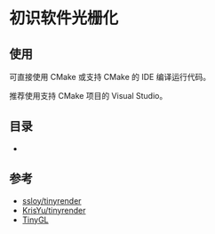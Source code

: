 ﻿# 初识软件光栅化


## 使用

可直接使用 CMake 或支持 CMake 的 IDE 编译运行代码。

推荐使用支持 CMake 项目的 Visual Studio。


## 目录

- []()


## 参考

- [ssloy/tinyrender](https://github.com/ssloy/tinyrenderer)
- [KrisYu/tinyrender](https://github.com/KrisYu/tinyrender)
- [TinyGL](https://bellard.org/TinyGL/)


<!-- file ends here -->

